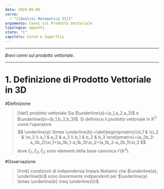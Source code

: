 ```yaml
---
data: 2024-05-05
corso:
  - "[[Analisi Matematica II]]"
argomento: Cenni sul Prodotto Vettoriale
tipologia: appunti
stato: "1"
capitolo: Curve e Superfici
---
```

- - -
*Brevi cenni sul prodotto vettoriale.*
- - -
# 1. Definizione di Prodotto Vettoriale in 3D
#Definizione 
> [!def] prodotto vettoriale
> Sia $\underline{a}=(a_1,a_2,a_3)$ e $\underline{b}=(b_1,b_2,b_3)$. Si definisce il prodotto vettoriale in $\mathbb{R}^3$ come l'operatore
> $$
> \underline{a} \times \underline{b}:=\det\begin{pmatrix}\xi_1 & \xi_2 & \xi_3 \\ a_1 & a_2 & a_3 \\ b_1 & b_2 & b_3 \end{pmatrix}=(a_2b_3-a_3b_2)\xi_1+(a_3b_1-a_1b_3)\xi_2+(a_1b_2-a_2b_1)\xi_3
> $$
> dove $\xi_1, \xi_2, \xi_3$ sono elementi della base canonica $\mathcal{E}(\mathbb{R}^3)$.

#Osservazione 
> [!rmk] condizioni di indipendenza lineare
> Notiamo che $\underline{a}, \underline{b}$ sono *linearmente indipendenti* per $\underline{a} \times \underline{b} \neq \underline{0}$.

